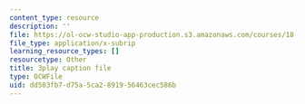 ```yaml
---
content_type: resource
description: ''
file: https://ol-ocw-studio-app-production.s3.amazonaws.com/courses/18-01sc-single-variable-calculus-fall-2010/dd503fb7d75a5ca2891956463cec586b_MK_0QHbUnIA.vtt
file_type: application/x-subrip
learning_resource_types: []
resourcetype: Other
title: 3play caption file
type: OCWFile
uid: dd503fb7-d75a-5ca2-8919-56463cec586b
---
```

